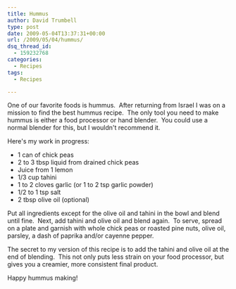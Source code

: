 ```yaml
---
title: Hummus
author: David Trumbell
type: post
date: 2009-05-04T13:37:31+00:00
url: /2009/05/04/hummus/
dsq_thread_id:
  - 159232768
categories:
  - Recipes
tags:
  - Recipes

---
```

One of our favorite foods is hummus.  After returning from Israel I was on a mission to find the best hummus recipe.  The only tool you need to make hummus is either a food processor or hand blender.  You could use a normal blender for this, but I wouldn't recommend it.

Here's my work in progress:

  * 1 can of chick peas
  * 2 to 3 tbsp liquid from drained chick peas
  * Juice from 1 lemon
  * 1/3 cup tahini
  * 1 to 2 cloves garlic (or 1 to 2 tsp garlic powder)
  * 1/2 to 1 tsp salt
  * 2 tbsp olive oil (optional)

Put all ingredients except for the olive oil and tahini in the bowl and blend until fine.  Next, add tahini and olive oil and blend again.  To serve, spread on a plate and garnish with whole chick peas or roasted pine nuts, olive oil, parsley, a dash of paprika and/or cayenne pepper.

The secret to my version of this recipe is to add the tahini and olive oil at the end of blending.  This not only puts less strain on your food processor, but gives you a creamier, more consistent final product.

Happy hummus making!
